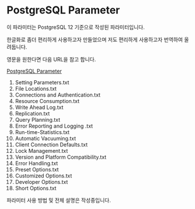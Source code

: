 # PostgreSQL Parameter

이 파라미터는 PostgreSQL 12 기준으로 작성된 파라미터입니다.

한글화로 좀더 편리하게 사용하고자 만들었으며 저도 편리하게 사용하고자 번역하여 올려둡니다.

영문을 원한다면 다음 URL을 참고 합니다.

[PostgreSQL Parameter](https://www.postgresql.org/docs/12/runtime-config.html)

01. Setting Parameters.txt
02. File Locations.txt
03. Connections and Authentication.txt
04. Resource Consumption.txt
05. Write Ahead Log.txt
06. Replication.txt
07. Query Planning.txt
08. Error Reporting and Logging .txt
09. Run-time-Statistics.txt
10. Automatic Vacuuming.txt
11. Client Connection Defaults.txt
12. Lock Management.txt
13. Version and Platform Compatibility.txt
14. Error Handling.txt
15. Preset Options.txt
16. Customized Options.txt
17. Developer Options.txt
18. Short Options.txt

파라미터 사용 방법 및 전체 설명은 작성중입니다.